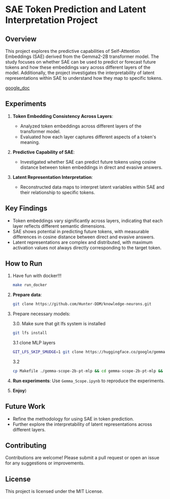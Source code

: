 
# **SAE Token Prediction and Latent Interpretation Project**

## **Overview**
This project explores the predictive capabilities of Self-Attention Embeddings (SAE) derived from the Gemma2-2B transformer model. The study focuses on whether SAE can be used to predict or forecast future tokens and how these embeddings vary across different layers of the model. Additionally, the project investigates the interpretability of latent representations within SAE to understand how they map to specific tokens.

[google_doc](https://docs.google.com/document/d/1rPW4Oya92TiiVqN7dyxrg-ZPkF9Okh9IKVOn43Ksqlg/edit?usp=sharing)

## **Experiments**
1. **Token Embedding Consistency Across Layers**:
   - Analyzed token embeddings across different layers of the transformer model.
   - Evaluated how each layer captures different aspects of a token's meaning.

2. **Predictive Capability of SAE**:
   - Investigated whether SAE can predict future tokens using cosine distance between token embeddings in direct and evasive answers.

3. **Latent Representation Interpretation**:
   - Reconstructed data maps to interpret latent variables within SAE and their relationship to specific tokens.

## **Key Findings**
- Token embeddings vary significantly across layers, indicating that each layer reflects different semantic dimensions.
- SAE shows potential in predicting future tokens, with measurable differences in cosine distance between direct and evasive answers.
- Latent representations are complex and distributed, with maximum activation values not always directly corresponding to the target token.

## **How to Run**
1. Have fun with docker!!!
   ```bash
   make run_docker
   ```
2. **Prepare data**:
   ```bash
   git clone https://github.com/Hunter-DDM/knowledge-neurons.git
   ```
3. Prepare necessary models:

   3.0. Make sure that git lfs system is installed
   ```bash 
   git lfs install
   ```
   3.1 clone MLP layers  
   ```bash
   GIT_LFS_SKIP_SMUDGE=1 git clone https://huggingface.co/google/gemma-scope-2b-pt-mlp
   ```
   3.2
   ```bash
   cp Makefile ./gemma-scope-2b-pt-mlp && cd gemma-scope-2b-pt-mlp && make git_download
   ```
4. **Run experiments**: Use `Gemma_Scope.ipynb` to reproduce the experiments.
5. **Enjoy**)

## **Future Work**
- Refine the methodology for using SAE in token prediction.
- Further explore the interpretability of latent representations across different layers.

## **Contributing**
Contributions are welcome! Please submit a pull request or open an issue for any suggestions or improvements.

## **License**
This project is licensed under the MIT License.
